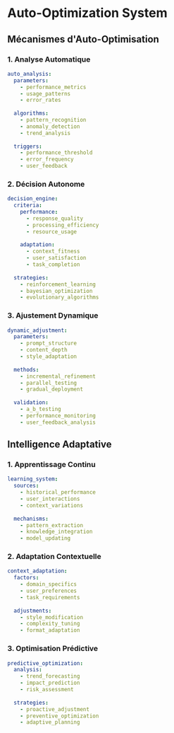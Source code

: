 # Auto-Optimization System

## Mécanismes d'Auto-Optimisation

### 1. Analyse Automatique
```yaml
auto_analysis:
  parameters:
    - performance_metrics
    - usage_patterns
    - error_rates
    
  algorithms:
    - pattern_recognition
    - anomaly_detection
    - trend_analysis
    
  triggers:
    - performance_threshold
    - error_frequency
    - user_feedback
```

### 2. Décision Autonome
```yaml
decision_engine:
  criteria:
    performance:
      - response_quality
      - processing_efficiency
      - resource_usage
      
    adaptation:
      - context_fitness
      - user_satisfaction
      - task_completion
      
  strategies:
    - reinforcement_learning
    - bayesian_optimization
    - evolutionary_algorithms
```

### 3. Ajustement Dynamique
```yaml
dynamic_adjustment:
  parameters:
    - prompt_structure
    - content_depth
    - style_adaptation
    
  methods:
    - incremental_refinement
    - parallel_testing
    - gradual_deployment
    
  validation:
    - a_b_testing
    - performance_monitoring
    - user_feedback_analysis
```

## Intelligence Adaptative

### 1. Apprentissage Continu
```yaml
learning_system:
  sources:
    - historical_performance
    - user_interactions
    - context_variations
    
  mechanisms:
    - pattern_extraction
    - knowledge_integration
    - model_updating
```

### 2. Adaptation Contextuelle
```yaml
context_adaptation:
  factors:
    - domain_specifics
    - user_preferences
    - task_requirements
    
  adjustments:
    - style_modification
    - complexity_tuning
    - format_adaptation
```

### 3. Optimisation Prédictive
```yaml
predictive_optimization:
  analysis:
    - trend_forecasting
    - impact_prediction
    - risk_assessment
    
  strategies:
    - proactive_adjustment
    - preventive_optimization
    - adaptive_planning
```
